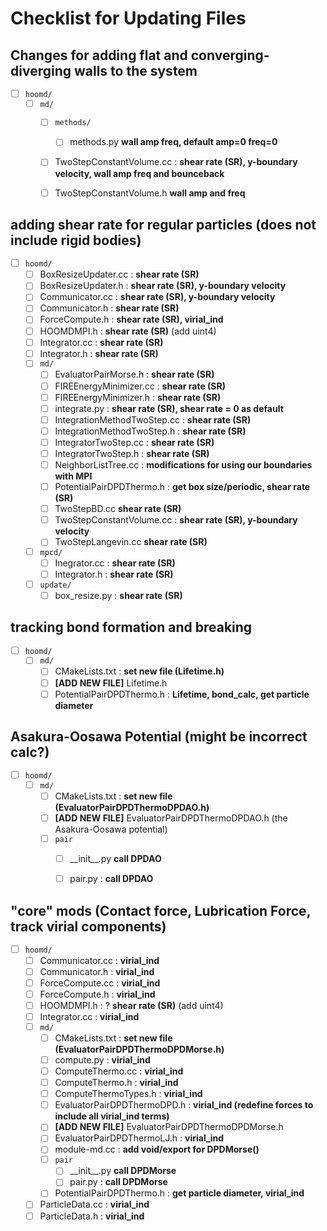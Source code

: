 # Checklist for Updating Files

## Changes for adding flat and converging-diverging walls to the system
* [ ] `hoomd/`
	* [ ] `md/`
		* [ ] `methods/`
			* [ ] methods.py **wall amp freq, default amp=0 freq=0**
		* [ ] TwoStepConstantVolume.cc : **shear rate (SR), y-boundary velocity, wall amp freq and bounceback**
		* [ ] TwoStepConstantVolume.h **wall amp and freq**


## adding shear rate for regular particles (does not include rigid bodies)
* [ ] `hoomd/`
	* [ ] BoxResizeUpdater.cc : **shear rate (SR)**
	* [ ] BoxResizeUpdater.h : **shear rate (SR), y-boundary velocity**
	* [ ] Communicator.cc : **shear rate (SR), y-boundary velocity**
	* [ ] Communicator.h : **shear rate (SR)**
	* [ ] ForceCompute.h : **shear rate (SR), virial_ind** 
	* [ ] HOOMDMPI.h : **shear rate (SR)** (add uint4)
	* [ ] Integrator.cc : **shear rate (SR)**
	* [ ] Integrator.h : **shear rate (SR)**
	* [ ] `md/`
		* [ ] EvaluatorPairMorse.h : **shear rate (SR)**
		* [ ] FIREEnergyMinimizer.cc : **shear rate (SR)**
		* [ ] FIREEnergyMinimizer.h : **shear rate (SR)**
		* [ ] integrate.py : **shear rate (SR), shear rate = 0 as default**
		* [ ] IntegrationMethodTwoStep.cc : **shear rate (SR)**
		* [ ] IntegrationMethodTwoStep.h : **shear rate (SR)**
		* [ ] IntegratorTwoStep.cc : **shear rate (SR)**
		* [ ] IntegratorTwoStep.h : **shear rate (SR)**
		* [ ] NeighborListTree.cc : **modifications for using our boundaries with MPI**
		* [ ] PotentialPairDPDThermo.h : **get box size/periodic, shear rate (SR)**
		* [ ] TwoStepBD.cc **shear rate (SR)**
		* [ ] TwoStepConstantVolume.cc : **shear rate (SR), y-boundary velocity**
		* [ ] TwoStepLangevin.cc **shear rate (SR)**
	* [ ] `mpcd/`
		* [ ] Inegrator.cc : **shear rate (SR)**
		* [ ] Integrator.h : **shear rate (SR)**
	* [ ] `update/`
		* [ ] box_resize.py : **shear rate (SR)**
		
## tracking bond formation and breaking
* [ ] `hoomd/`
	* [ ] `md/`
		* [ ] CMakeLists.txt : **set new file (Lifetime.h)**
		* [ ] **[ADD NEW FILE]** Lifetime.h	
		* [ ] PotentialPairDPDThermo.h : **Lifetime, bond_calc, get particle diameter**

## Asakura-Oosawa Potential (might be incorrect calc?)
* [ ] `hoomd/`
	* [ ] `md/`
		* [ ] CMakeLists.txt : **set new file (EvaluatorPairDPDThermoDPDAO.h)**
		* [ ] **[ADD NEW FILE]** EvaluatorPairDPDThermoDPDAO.h (the Asakura-Oosawa potential)
		* [ ] `pair`
			* [ ] \_\_init\_\_.py **call DPDAO**
			* [ ] pair.py : **call DPDAO**


## "core" mods (Contact force, Lubrication Force, track virial components)
* [ ] `hoomd/`
	* [ ] Communicator.cc : **virial_ind**
	* [ ] Communicator.h : **virial_ind**
	* [ ] ForceCompute.cc : **virial_ind**
	* [ ] ForceCompute.h : **virial_ind** 
	* [ ] HOOMDMPI.h : ? **shear rate (SR)** (add uint4)
	* [ ] Integrator.cc : **virial_ind**	
	* [ ] `md/`
		* [ ] CMakeLists.txt : **set new file (EvaluatorPairDPDThermoDPDMorse.h)**
		* [ ] compute.py : **virial_ind**
		* [ ] ComputeThermo.cc : **virial_ind**
		* [ ] ComputeThermo.h : **virial_ind**
		* [ ] ComputeThermoTypes.h : **virial_ind**
		* [ ] EvaluatorPairDPDThermoDPD.h : **virial_ind (redefine forces to include all virial_ind terms)**
		* [ ] **[ADD NEW FILE]** EvaluatorPairDPDThermoDPDMorse.h
		* [ ] EvaluatorPairDPDThermoLJ.h : **virial_ind**
		* [ ] module-md.cc : **add void/export for DPDMorse()**	
		* [ ] `pair`
			* [ ] \_\_init\_\_.py **call DPDMorse**
			* [ ] pair.py : **call DPDMorse**
		* [ ] PotentialPairDPDThermo.h : **get particle diameter, virial_ind**
	* [ ] ParticleData.cc : **virial_ind**
	* [ ] ParticleData.h : **virial_ind**
